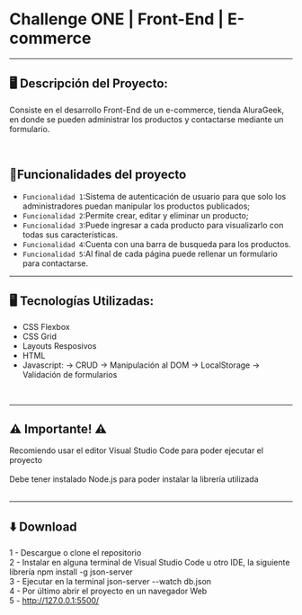 # Challenge ONE | Front-End | E-commerce

---

## 🖥️ Descripción del Proyecto:

Consiste en el desarrollo Front-End de un e-commerce, tienda AluraGeek, en donde se pueden administrar los productos y contactarse mediante un formulario. 

</br>

## :hammer:Funcionalidades del proyecto

- `Funcionalidad 1`:Sistema de autenticación de usuario para que solo los administradores puedan manipular los productos publicados;
- `Funcionalidad 2`:Permite crear, editar y eliminar un producto;
- `Funcionalidad 3`:Puede ingresar a cada producto para visualizarlo con todas sus características.
- `Funcionalidad 4`:Cuenta con una barra de busqueda para los productos.
- `Funcionalidad 5`:Al final de cada página puede rellenar un formulario para contactarse.


---
## 🖥️ Tecnologías Utilizadas:

- CSS Flexbox
- CSS Grid
- Layouts Resposivos
- HTML
- Javascript:
-> CRUD
-> Manipulación al DOM
-> LocalStorage
-> Validación de formularios
</br>


---
## ⚠️ Importante! ⚠️

Recomiendo usar el editor Visual Studio Code para poder ejecutar el proyecto </br></br>
Debe tener instalado Node.js para poder instalar la librería utilizada</br></br>

---

## ⬇️ Download

1 - Descargue o clone el repositorio </br>
2 - Instalar en alguna terminal de Visual Studio Code u otro IDE, la siguiente librería npm install -g json-server </br>
3 - Ejecutar en la terminal json-server --watch db.json </br>
4 - Por último abrir el proyecto en un navegador Web  </br>
5 - http://127.0.0.1:5500/ </br>






